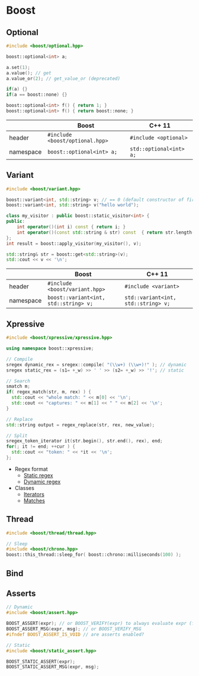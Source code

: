 # Boost

## Optional
```c++
#include <boost/optional.hpp>

boost::optional<int> a;

a.set(1);
a.value(); // get
a.value_or(2); // get_value_or (deprecated)

if(a) {}
if(a == boost::none) {}

boost::optional<int> f() { return 1; }
boost::optional<int> f() { return boost::none; }
```

||Boost|C++ 11|
|-|-|-|
|header|`#include <boost/optional.hpp>`|`#include <optional>`|
|namespace|`boost::optional<int> a;`|`std::optional<int> a;`|

## Variant
```c++
#include <boost/variant.hpp>

boost::variant<int, std::string> v; // == 0 (default constructor of first bounded type)
boost::variant<int, std::string> v("hello world");

class my_visitor : public boost::static_visitor<int> {
public:
    int operator()(int i) const { return i; }
    int operator()(const std::string & str) const  { return str.length(); }
};
int result = boost::apply_visitor(my_visitor(), v);

std::string& str = boost::get<std::string>(v);
std::cout << v << '\n';
```

||Boost|C++ 11|
|-|-|-|
|header|`#include <boost/variant.hpp>`|`#include <variant>`|
|namespace|`boost::variant<int, std::string> v;`|`std::variant<int, std::string> v;`|

## Xpressive
```c++
#include <boost/xpressive/xpressive.hpp>

using namespace boost::xpressive;

// Compile
sregex dynamic_rex = sregex::compile( "(\\w+) (\\w+)!" ); // dynamic
sregex static_rex = (s1= +_w) >> ' ' >> (s2= +_w) >> '!'; // static

// Search
smatch m;
if( regex_match(str, m, rex) ) {
  std::cout << "whole match: " << m[0] << '\n';
  std::cout << "captures: " << m[1] << " " << m[2] << '\n';
}

// Replace
std::string output = regex_replace(str, rex, new_value);

// Split
sregex_token_iterator it(str.begin(), str.end(), rex), end;
for(; it != end; ++cur ) {
  std::cout << "token: " << *it << '\n';
};
```
* Regex format
  * [Static regex](http://www.boost.org/doc/libs/1_66_0/doc/html/xpressive/user_s_guide.html#boost_xpressive.user_s_guide.creating_a_regex_object.static_regexes.static_xpressive_syntax_cheat_sheet)
  * [Dynamic regex](http://www.boost.org/doc/libs/1_66_0/doc/html/xpressive/user_s_guide.html#boost_xpressive.user_s_guide.string_substitutions.the_ecma_262_format_sequences)
* Classes
  * [Iterators](http://www.boost.org/doc/libs/1_66_0/doc/html/xpressive/user_s_guide.html#boost_xpressive.user_s_guide.quick_start.know_your_iterator_type)
  * [Matches](http://www.boost.org/doc/libs/1_66_0/doc/html/xpressive/user_s_guide.html#boost_xpressive.user_s_guide.accessing_results.match_results)

## Thread
```c++
#include <boost/thread/thread.hpp> 

// Sleep
#include <boost/chrono.hpp>
boost::this_thread::sleep_for( boost::chrono::milliseconds(100) );
```

## Bind

## Asserts
```c++
// Dynamic
#include <boost/assert.hpp>

BOOST_ASSERT(expr); // or BOOST_VERIFY(expr) to always evaluate expr (for side effects)
BOOST_ASSERT_MSG(expr, msg); // or BOOST_VERIFY_MSG
#ifndef BOOST_ASSERT_IS_VOID // are asserts enabled?

// Static
#include <boost/static_assert.hpp>

BOOST_STATIC_ASSERT(expr);
BOOST_STATIC_ASSERT_MSG(expr, msg);
```
